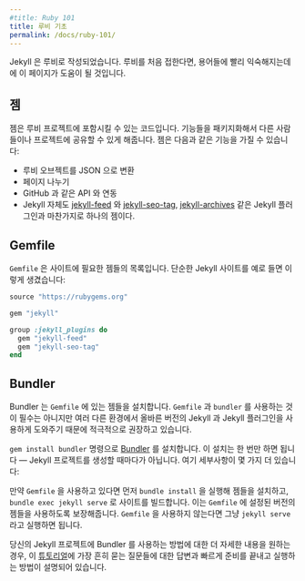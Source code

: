 ```yaml
---
#title: Ruby 101
title: 루비 기초
permalink: /docs/ruby-101/
---
```


<!--
Jekyll is written in Ruby. If you're new to Ruby, this page is to help you get
up to speed with some of the terminology.
-->
Jekyll 은 루비로 작성되었습니다. 루비를 처음 접한다면, 용어들에 빨리 익숙해지는데에
이 페이지가 도움이 될 것입니다.

<!--
## Gems
-->
## 젬

<!--
A gem is code you can include in Ruby projects. It allows you to package up functionality and share it across other projects or with other people. Gems can perform functionality such as:
-->
젬은 루비 프로젝트에 포함시킬 수 있는 코드입니다. 기능들을 패키지화해서 다른 사람들이나 프로젝트에 공유할 수 있게 해줍니다. 젬은 다음과 같은 기능을 가질 수 있습니다:

<!--
* Converting a Ruby object to JSON
* Pagination
* Interacting with APIs such as GitHub
* Jekyll itself is a gem as well as many Jekyll plugins including
[jekyll-feed](https://github.com/jekyll/jekyll-feed),
[jekyll-seo-tag](https://github.com/jekyll/jekyll-seo-tag) and
[jekyll-archives](https://github.com/jekyll/jekyll-archives).
-->
* 루비 오브젝트를 JSON 으로 변환
* 페이지 나누기
* GitHub 과 같은 API 와 연동
* Jekyll 자체도 [jekyll-feed](https://github.com/jekyll/jekyll-feed) 와
[jekyll-seo-tag](https://github.com/jekyll/jekyll-seo-tag),
[jekyll-archives](https://github.com/jekyll/jekyll-archives)
같은 Jekyll 플러그인과 마찬가지로 하나의 젬이다.

## Gemfile

<!--
A `Gemfile` is a list of gems required for your site. For a simple Jekyll site it might look something like this:
-->
`Gemfile` 은 사이트에 필요한 젬들의 목록입니다. 단순한 Jekyll 사이트를 예로 들면 이렇게 생겼습니다:

```ruby
source "https://rubygems.org"

gem "jekyll"

group :jekyll_plugins do
  gem "jekyll-feed"
  gem "jekyll-seo-tag"
end
```

## Bundler

<!--
Bundler installs the gems in your `Gemfile`. It's not a requirement for you to use a `Gemfile` and `bundler` however it's highly recommended as it ensures you're running the same version of Jekyll and Jekyll plugins across different environments.
-->
Bundler 는 `Gemfile` 에 있는 젬들을 설치합니다. `Gemfile` 과 `bundler` 를 사용하는 것이 필수는 아니지만 여러 다른 환경에서 올바른 버전의 Jekyll 과 Jekyll 플러그인을 사용하게 도와주기 때문에 적극적으로 권장하고 있습니다.

<!--
`gem install bundler` installs [Bundler](https://rubygems.org/gems/bundler). You only need to install it once &mdash; not every time you create a new Jekyll project. Here are some additional details:
-->
`gem install bundler` 명령으로 [Bundler](https://rubygems.org/gems/bundler) 를 설치합니다. 이 설치는 한 번만 하면 됩니다 &mdash; Jekyll 프로젝트를 생성할 때마다가 아닙니다. 여기 세부사항이 몇 가지 더 있습니다:

<!--
If you're using a `Gemfile` you would first run `bundle install` to install the gems, then `bundle exec jekyll serve` to build your site. This guarantees you're using the gem versions set in the `Gemfile`. If you're not using a `Gemfile` you can just run `jekyll serve`.
-->
만약 `Gemfile` 을 사용하고 있다면 먼저 `bundle install` 을 실행해 젬들을 설치하고, `bundle exec jekyll serve` 로 사이트를 빌드합니다. 이는 `Gemfile` 에 설정된 버전의 젬들을 사용하도록 보장해줍니다. `Gemfile` 을 사용하지 않는다면 그냥 `jekyll serve` 라고 실행하면 됩니다.

<!--
For more information about how to use Bundler in your Jekyll project, this [tutorial](/tutorials/using-jekyll-with-bundler/) should provide answers to the most common questions and explain how to get up and running quickly.
-->
당신의 Jekyll 프로젝트에 Bundler 를 사용하는 방법에 대한 더 자세한 내용을 원하는 경우, 이 [튜토리얼](/tutorials/using-jekyll-with-bundler/)에 가장 흔히 묻는 질문들에 대한 답변과 빠르게 준비를 끝내고 실행하는 방법이 설명되어 있습니다.
